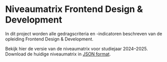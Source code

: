 # Niveaumatrix Frontend Design & Development

In dit project worden alle gedragscriteria en -indicatoren beschreven van de opleiding Frontend Design & Development.

Bekijk hier de versie van de niveaumatrix voor studiejaar 2024–2025.
Download de huidige niveaumatrix in [JSON format](https://niveaumatrix.fdnd.nl/niveaumatrix.json).

